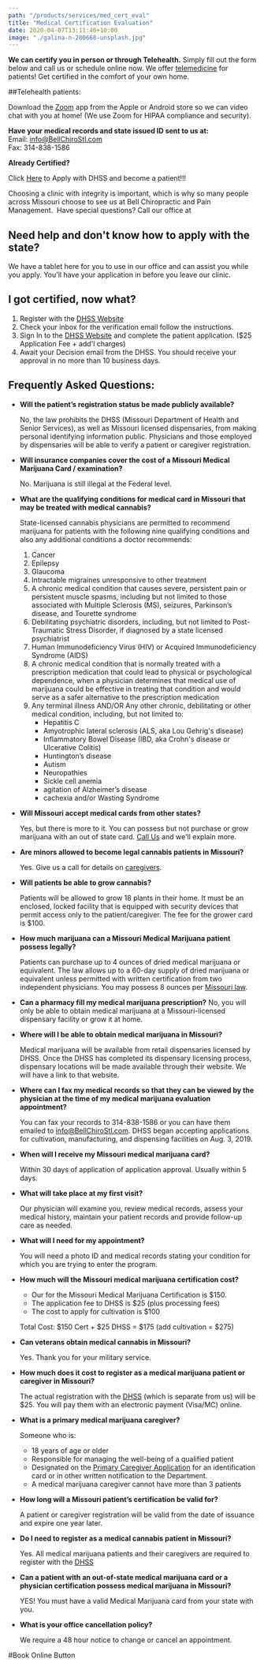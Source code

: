 ```yaml
---
path: "/products/services/med_cert_eval"
title: "Medical Certification Evaluation"
date: 2020-04-07T13:11:46+10:00
image: "./galina-n-200668-unsplash.jpg"
---
```


**We can certify you in person or through Telehealth.**
Simply fill out the form below and call us or schedule online now.
We offer [telemedicine](telemedicine) for patients!
Get certified in the comfort of your own home.

##Telehealth patients:

Download the <a href="https://zoom.us/" target="blank" rel="noopener noreferrer">Zoom</a> app from the Apple or Android store so we can video chat with you at home! (We use Zoom for HIPAA compliance and security).
​

**Have your medical records and state issued ID sent to us at:**
<br/>
Email: <info@BellChiroStl.com><br/>
Fax: 314-838-1586

**Already Certified?**

Click <a href="https://mo-public.mycomplia.com/#!/mo/register" target="blank" rel="noopener noreferrer">Here</a> to Apply with DHSS and become a patient!!!

Choosing a clinic with integrity is important, which is why so many people across Missouri choose to see us at Bell Chiropractic and Pain Management.
​
Have special questions? Call our office at

## Need help and don't know how to apply with the state?

We have a tablet here for you to use in our office and can assist you while you apply. You'll have your application in before you leave our clinic.

## I got certified, now what?

1. Register with the <a href="https://mo-public.mycomplia.com/#!/mo/register" target="blank" rel="noopener noreferrer">DHSS Website</a>
2. Check your inbox for the verification email follow the instructions.
3. Sign In to the <a href="https://mo-public.mycomplia.com/#!/mo/register" target="blank" rel="noopener noreferrer">DHSS Website</a> and complete the patient application. (\$25 Application Fee + add'l charges)
4. Await your Decision email from the DHSS. You should receive your approval in no more than 10 business days.

## Frequently Asked Questions:

- **Will the patient’s registration status be made publicly available?**

  No, the law prohibits the DHSS (Missouri Department of Health and Senior Services), as well as Missouri licensed dispensaries, from making personal identifying information public. Physicians and those employed by dispensaries will be able to verify a patient or caregiver registration.

* **Will insurance companies cover the cost of a Missouri Medical Marijuana Card / examination?**

  No. Marijuana is still illegal at the Federal level.

- **What are the qualifying conditions for medical card in Missouri that may be treated with medical cannabis?**

  State-licensed cannabis physicians are permitted to recommend marijuana for patients with the following nine qualifying conditions and also any additional conditions a doctor recommends:

  1. Cancer
  2. Epilepsy
  3. Glaucoma
  4. Intractable migraines unresponsive to other treatment
  5. A chronic medical condition that causes severe, persistent pain or persistent muscle spasms, including but not limited to those associated with Multiple Sclerosis (MS), seizures, Parkinson’s disease, and Tourette syndrome
  6. Debilitating psychiatric disorders, including, but not limited to Post-Traumatic Stress Disorder, if diagnosed by a state licensed psychiatrist
  7. Human Immunodeficiency Virus (HIV) or Acquired Immunodeficiency Syndrome (AIDS)
  8. A chronic medical condition that is normally treated with a prescription medication that could lead to physical or psychological dependence, when a physician determines that medical use of marijuana could be effective in treating that condition and would serve as a safer alternative to the prescription medication
  9. Any terminal illness AND/OR Any other chronic, debilitating or other medical condition, including, but not limited to:
     <ul>
      <li>Hepatitis C</li>
      <li>Amyotrophic lateral sclerosis (ALS, aka Lou Gehrig's disease)</li>
      <li>Inflammatory Bowel Disease (IBD, aka Crohn's disease or Ulcerative Colitis)</li>
      <li>Huntington’s disease</li>
      <li>Autism</li>
      <li>Neuropathies</li>
      <li>Sickle cell anemia</li>
      <li>agitation of Alzheimer’s disease</li>
      <li>cachexia and/or Wasting Syndrome</li>
     </ul>

* **Will Missouri accept medical cards from other states?**

  Yes, but there is more to it. You can possess but not purchase or grow marijuana with an out of state card. <a href="tel:314-838-1983">Call Us</a> and we'll explain more.

* **Are minors allowed to become legal cannabis patients in Missouri?**

  Yes. Give us a call for details on <a href="https://health.mo.gov/safety/medical-marijuana/pdf/sample-parental-legal-guardian.pdf" target="blank" rel="noopener noreferrer">caregivers</a>.

* **Will patients be able to grow cannabis?**

  Patients will be allowed to grow 18 plants in their home. It must be an enclosed, locked facility that is equipped with security devices that permit access only to the patient/caregiver. The fee for the grower card is \$100.

* **How much marijuana can a Missouri Medical Marijuana patient possess legally?**

  Patients can purchase up to 4 ounces of dried medical marijuana or equivalent. The law allows up to a 60-day supply of dried marijuana or equivalent unless permitted with written certification from two independent physicians. You may possess 8 ounces per <a href="https://health.mo.gov/safety/medical-marijuana/pdf/mm-quivalency-units.pdf" target="blank" rel="noopener noreferrer">Missouri law</a>.

* **Can a pharmacy fill my medical marijuana prescription?**
  No, you will only be able to obtain medical marijuana at a Missouri-licensed dispensary facility or grow it at home.

* **Where will I be able to obtain medical marijuana in Missouri?**

  Medical marijuana will be available from retail dispensaries licensed by DHSS. Once the DHSS has completed its dispensary licensing process, dispensary locations will be made available through their website. We will have a link to that website.

* **Where can I fax my medical records so that they can be viewed by the physician at the time of my medical marijuana evaluation appointment?**

  You can fax your records to 314-838-1586 or you can have them emailed to <info@BellChiroStl.com>. DHSS began accepting applications for cultivation, manufacturing, and dispensing facilities on Aug. 3, 2019.

* **When will I receive my Missouri medical marijuana card?**

  Within 30 days of application of application approval. Usually within 5 days.

* **What will take place at my first visit?**

  Our physician will examine you, review medical records, assess your medical history, maintain your patient records and provide follow-up care as needed.

* **What will I need for my appointment?**

  You will need a photo ID and medical records stating your condition for which you are trying to enter the program.

* **How much will the Missouri medical marijuana certification cost?**

  - Our for the Missouri Medical Marijuana Certification is \$150.
  - The application fee to DHSS is \$25 (plus processing fees)
  - The cost to apply for cultivation is \$100

  Total Cost: $150 Cert + $25 DHSS = $175 (add cultivation = $275)

* **Can veterans obtain medical cannabis in Missouri?**

  Yes. Thank you for your military service.

* **How much does it cost to register as a medical marijuana patient or caregiver in Missouri?**

  The actual registration with the <a href="https://mo-public.mycomplia.com/#!/mo/register" target="blank" rel="noopener noreferrer">DHSS</a> (which is separate from us) will be \$25. You will pay them with an electronic payment (Visa/MC) online.

- **​What is a primary medical marijuana caregiver?**

  Someone who is:

  - 18 years of age or older
  - Responsible for managing the well-being of a qualified patient
  - Designated on the <a href="https://health.mo.gov/safety/medical-marijuana/pdf/sample-patient-authorization.pdf" target="blank" rel="noopener noreferrer">Primary Caregiver Application</a> for an identification card or in other written notification to the Department.
  - A medical marijuana caregiver cannot have more than 3 patients

* **How long will a Missouri patient’s certification be valid for?**

  A patient or caregiver registration will be valid from the date of issuance and expire one year later.

* **Do I need to register as a medical cannabis patient in Missouri?**

  Yes. All medical marijuana patients and their caregivers are required to register with the <a href="https://mo-public.mycomplia.com/#!/mo/register" target="blank" rel="noopener noreferrer">DHSS</a>

- **Can a patient with an out-of-state medical marijuana card or a physician certification possess medical marijuana in Missouri?**

  YES! You must have a valid Medical Marijuana card from your state with you.

- **What is your office cancellation policy?**

  We require a 48 hour notice to change or cancel an appointment.

#Book Online Button
